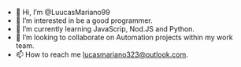 - 👋 Hi, I’m @LuucasMariano99
- 👀 I’m interested in be a good programmer.
- 🌱 I’m currently learning JavaScrip, Nod.JS and Python.
- 💞️ I’m looking to collaborate on Automation projects within my work team.
- 📫 How to reach me lucasmariano323@outlook.com.

<!---
LuucasMariano99/LuucasMariano99 is a ✨ special ✨ repository because its `README.md` (this file) appears on your GitHub profile.
You can click the Preview link to take a look at your changes.
--->
